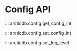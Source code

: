 # Config API

::: arcticdb.config.get_config_int

::: arcticdb.config.set_config_int

::: arcticdb.config.set_log_level
